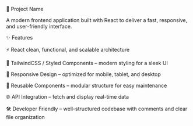 🚀 Project Name

A modern frontend application built with React to deliver a fast, responsive, and user-friendly interface.

✨ Features

⚡ React  clean, functional, and scalable architecture

🎨 TailwindCSS / Styled Components – modern styling for a sleek UI

📱 Responsive Design – optimized for mobile, tablet, and desktop

🔄 Reusable Components – modular structure for easy maintenance

🌐 API Integration – fetch and display real-time data

🛠️ Developer Friendly – well-structured codebase with comments and clear file organization
